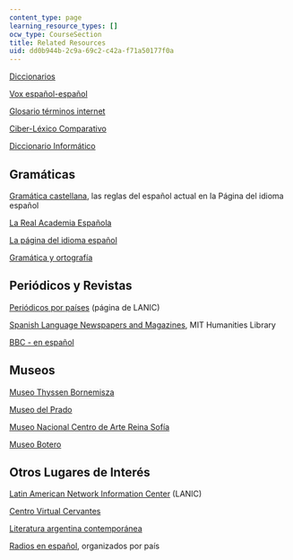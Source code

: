 ```yaml
---
content_type: page
learning_resource_types: []
ocw_type: CourseSection
title: Related Resources
uid: dd0b944b-2c9a-69c2-c42a-f71a50177f0a
---
```


[Diccionarios](http://www.el-castellano.com/diccio.html)

[Vox español-español](http://www.diccionarios.com/)

[Glosario términos internet](http://www.ati.es/novatica/glosario/buscador/buscador_gloint.html)

[Ciber-Léxico Comparativo](http://www.telefonica.com/en/home/jsp/home.jsp)

[Diccionario Informático](http://www.sitiosargentina.com.ar/categorias/internet/diccionarios.htm)

Gramáticas
----------

[Gramática castellana](http://www.el-castellano.com/gramatic.html), las reglas del español actual en la Página del idioma español

[La Real Academia Española](http://www.rae.es/)

[La página del idioma español](https://pendientedemigracion.ucm.es/info/especulo/ele/r_soca.html)

[Gramática y ortografía](http://www.indiana.edu/%7Ecall/lengua.html)

Periódicos y Revistas
---------------------

[Periódicos por países](http://lanic.utexas.edu/la/region/news/indexesp.html) (página de LANIC)

[Spanish Language Newspapers and Magazines](http://libguides.mit.edu/content.php?pid=146063&sid=1247903), MIT Humanities Library

[BBC - en español](http://news.bbc.co.uk/hi/spanish/news/)

Museos
------

[Museo Thyssen Bornemisza](http://www.museothyssen.org/en/thyssen/home)

[Museo del Prado](http://www.museodelprado.es/en)

[Museo Nacional Centro de Arte Reina Sofía](http://www.museoreinasofia.es/)

[Museo Botero](http://www.banrepcultural.org/museo-botero)

Otros Lugares de Interés
------------------------

[Latin American Network Information Center](http://lanic.utexas.edu/las.html) (LANIC)

[Centro Virtual Cervantes](http://cvc.cervantes.es/portada.htm)

[Literatura argentina contemporánea](http://www.donquijote.org/cultura/argentina/literatura/)

[Radios en español](http://www.elcastellano.org/radios.html), organizados por país